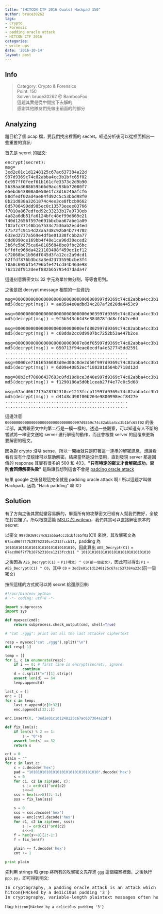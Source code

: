 ```yaml
---
title: "[HITCON CTF 2016 Quals] Hackpad 150"
author: bruce30262
tags:
- Crypto
- Forensic
- padding oracle attack
- HITCON CTF 2016
categories:
- write-ups
date: '2016-10-14'
layout: post
---
```


## Info  
> Category: Crypto & Forensics  
> Point: 150  
> Solver: bruce30262 @ BambooFox  
> 這題其實是從中間接下去解的  
> 感謝其他隊友們先做出前面的的部分  

## Analyzing
題目給了個 pcap 檔，要我們找出裡面的 secret。經過分析後可以從裡面抓出一些重要的資訊:

首先是 secret 的密文:
<pre>
encrypt(secret):
msg=
3ed2e01c1d1248125c67ac637384a22d
997d9369c74c82abba4cc3b1bfc65f02 
6c957ff0feef61b161cfe3373c2d9b90
5639aa3688659566d9acc93bb72080f7
e5ebd643808a0e50e1fc3d16246afcf6
88dfedf02ad4ae84fd92c5c53bbd98f0
8b21d838a3261874c4ee3ce8fbcb9662
8d5706499dd985ec0c13573eeee03766
f7010a867edfed92c33233b17a9730eb
4a82a6db51fa6124bfc48ef99d669e21
740d12656f597e691bbcbaa67abe1a09
f02afc37140b167533c7536ab2ecd4ed
37572fc9154d23aa7d8c92b84b774702
632ed2737a569e4dfbe01338fcbb2a77
ddd6990ce169bb4f48e1ca96d30eced2
3b6fe5b875ca6481056848be0fbc26bc
bffdfe966da4221103408f459ec1ef12
c72068bc1b96df045d3fa12cc2a9dcd1
62ffdf876b3bc3a3ed2373559bcbe3f4
70a8c695bf54796bfe471cd34b463e98
76212df912deef882b657954d7dada47
</pre>

這邊刻意將密文以 32 字元為單位做分割，等等會用到。

之後是跟 decrypt message 相關的一些資訊:

<pre>
msg=00000000000000000000000000000000997d9369c74c82abba4cc3b1bfc65f02
md5(decrypt(msg)) = aa85a4e0adbd34c287af2d20da4453c9

msg=0000000000000000000000000000d903997d9369c74c82abba4cc3b1bfc65f02
md5(decrypt(msg)) = 9f5b543c64d3e384078fdd8cf4b2ce6d

msg=00000000000000000000000000efd802997d9369c74c82abba4cc3b1bfc65f02
md5(decrypt(msg)) = c68dda2cc0d9907bc7252b53a447b2ce

msg=00000000000000000000000007e8df05997d9369c74c82abba4cc3b1bfc65f02
md5(decrypt(msg)) = 650713f94eae0ecdfa4e527745dd2591
................................................
................................................
msg=0000ce71616536683d0ed00c0de2d50f997d9369c74c82abba4cc3b1bfc65f02
md5(decrypt(msg)) = 6d09e40852ecf180281d504b7718d12d

msg=00b3cf70606437693c0fd10d0ce3d40e997d9369c74c82abba4cc3b1bfc65f02
md5(decrypt(msg)) = f1290186a5d0b1ceab27f4e77c0c5d68

msg=67acd06f7f7b28762310ce1213fccb11997d9369c74c82abba4cc3b1bfc65f02
md5(decrypt(msg)) = d41d8cd98f00b204e9800998ecf8427e
................................................
................................................
</pre>

這邊注意 `00000000000000000000000000000000997d9369c74c82abba4cc3b1bfc65f02` 的後半部，其實跟密文中的第二行是一模一樣的。透過一些觀察，可以知道有人不斷的嘗試將一串密文送給 server 進行解密的動作，而且會根據 server 的回覆來更新要解密的密文。

因為對 crypto 沒啥 sense，所以一開始就只是盯著這一連串的解密訊息，想說看看有沒有什麼規律可以幫助解密。結果當然是沒什麼用，直到發現 server 那邊回傳的 response 其實有很多的 500 和 403，**"只有特定的密文才會解密成功，否則會回傳解密失敗"** 這點讓我想到這會不會是 [padding oracle attack](https://en.wikipedia.org/wiki/Padding_oracle_attack)

結果 google 之後發現這完全就是 padding oracle attack 啊 ! 所以這題才叫做 Hackpad，因為 "Hack padding" 嘛 XD

## Solution
有了方向之後其實就蠻容易解的，畢竟所有的攻擊密文已經有人幫我們做好，全放在封包裡了。所以根據這篇 [MSLC 的 writeup](http://mslc.ctf.su/wp/codegate-ctf-2011-crypto-400/)，我們其實可以直接解密原本的 secret:

以密文 `997d9369c74c82abba4cc3b1bfc65f02`(C1) 來說，其攻擊密文為 `67acd06f7f7b28762310ce1213fccb11`，padding 為 `10101010101010101010101010101010`，因此算出 `AES_Decrypt(C1)` = `67acd06f7f7b28762310ce1213fccb11 ^ 10101010101010101010101010101010`

之後因為 `AES_Decrypt(C1)` = `P1(明文) ^ C0(前一個密文)`，因此可以得出 `P1` = `AES_Decrypt(C1) ^ C0`，其中 `C0` = `3ed2e01c1d1248125c67ac637384a22d`(前一個密文)

按照這樣的方式就可以將 secret 給還原回來:
```python
#!/usr/bin/env python
# -*- coding: utf-8 -*-

import subprocess
import sys

def myexec(cmd):
    return subprocess.check_output(cmd, shell=True)

# "cat ./ggg": print out all the last attacker ciphertext

resp = myexec("cat ./ggg").split("\n")
del resp[-1]

temp = []
for i, c in enumerate(resp):
    if i == 0: # first line is encrypt(secret), ignore
        continue
    d = c.split("=")[1].strip()
    assert len(d) == 64
    temp.append(d)

last_c = []
enc = []
for c in temp:
    last_c.append(c[0:32])
    enc.append(c[32::])

enc.insert(0, "3ed2e01c1d1248125c67ac637384a22d")

def fix_len(s):
    if len(s) % 2 == 1:
        s = "0"+s
    assert len(s) == 32
    return s

cnt = 0
plain = ""
for c in last_c:
    c = c.decode('hex')
    pad = "10101010101010101010101010101010".decode('hex')
    s = 0
    for c1, c2 in zip(pad, c):
        s |= ord(c1)^ord(c2)
        s<<=8
    sss = hex(s>>8)[2:-1:]
    sss = fix_len(sss)

    s = 0
    sss = sss.decode('hex')
    eee = enc[cnt].decode('hex')
    for c1, c2 in zip(eee, sss):
        s |= ord(c1)^ord(c2)
        s<<=8
    f = hex(s>>8)[2:-1:]
    f = fix_len(f)

    plain += f.decode('hex')
    cnt += 1

print plain
```

先利用 strings 和 grep 將所有的攻擊密文先存進 `ggg` 這個檔案裡面，之後執行 `ppp.py`，即可得到明文:
<pre>
In cryptography, a padding oracle attack is an attack which is performed using the padding of a cryptographic message.
hitcon{H4cked by a de1ici0us pudding '3'}
In cryptography, variable-length plaintext messages often have to be padded (expanded) to be compatible with the underlying cryptographic primitive.
</pre>

flag: `hitcon{H4cked by a de1ici0us pudding '3'}`